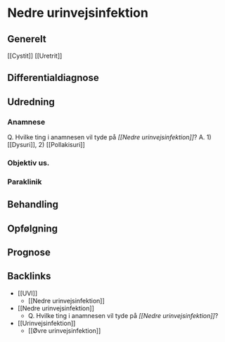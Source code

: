 # Nedre urinvejsinfektion
## Generelt
[[Cystit]]
[[Uretrit]]

## Differentialdiagnose


## Udredning
### Anamnese
Q. Hvilke ting i anamnesen vil tyde på *[[Nedre urinvejsinfektion]]*? 
A. 1) [[Dysuri]], 2) [[Pollakisuri]]


### Objektiv us.

### Paraklinik

## Behandling


## Opfølgning


## Prognose


## Backlinks
* [[UVI]]
	* [[Nedre urinvejsinfektion]]
* [[Nedre urinvejsinfektion]]
	* Q. Hvilke ting i anamnesen vil tyde på *[[Nedre urinvejsinfektion]]*? 
* [[Urinvejsinfektion]]
	* [[Øvre urinvejsinfektion]]

<!-- #anki/tag/med/Gynecology #anki/deck/Medicine #anki/tag/med/GP #anki/tag/med/Urology -->

<!-- {BearID:600FD844-266C-4309-82BF-D84378EC9A2C-53319-00006A76124FAFE6} -->
